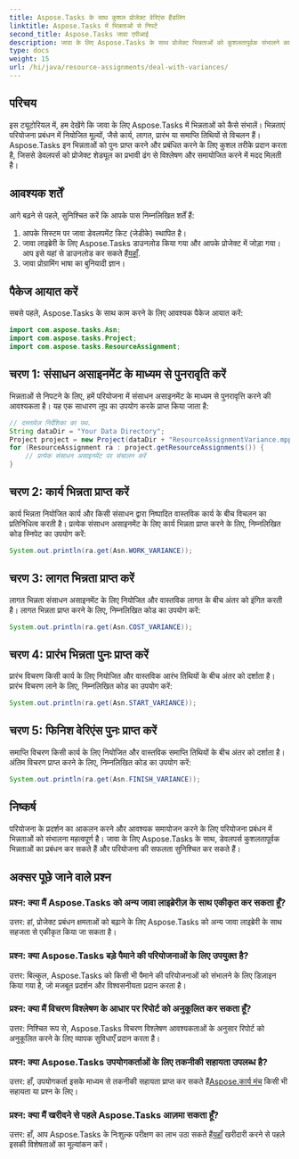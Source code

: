 ```yaml
---
title: Aspose.Tasks के साथ कुशल प्रोजेक्ट वेरिएंस हैंडलिंग
linktitle: Aspose.Tasks में भिन्नताओं से निपटें
second_title: Aspose.Tasks जावा एपीआई
description: जावा के लिए Aspose.Tasks के साथ प्रोजेक्ट भिन्नताओं को कुशलतापूर्वक संभालने का तरीका जानें। कार्य, लागत, प्रारंभ और समापन भिन्नताओं को सहजता से प्रबंधित करें।
type: docs
weight: 15
url: /hi/java/resource-assignments/deal-with-variances/
---
```

## परिचय
इस ट्यूटोरियल में, हम देखेंगे कि जावा के लिए Aspose.Tasks में भिन्नताओं को कैसे संभालें। भिन्नताएं परियोजना प्रबंधन में नियोजित मूल्यों, जैसे कार्य, लागत, प्रारंभ या समाप्ति तिथियों से विचलन हैं। Aspose.Tasks इन भिन्नताओं को पुनः प्राप्त करने और प्रबंधित करने के लिए कुशल तरीके प्रदान करता है, जिससे डेवलपर्स को प्रोजेक्ट शेड्यूल का प्रभावी ढंग से विश्लेषण और समायोजित करने में मदद मिलती है।
## आवश्यक शर्तें
आगे बढ़ने से पहले, सुनिश्चित करें कि आपके पास निम्नलिखित शर्तें हैं:
1. आपके सिस्टम पर जावा डेवलपमेंट किट (जेडीके) स्थापित है।
2.  जावा लाइब्रेरी के लिए Aspose.Tasks डाउनलोड किया गया और आपके प्रोजेक्ट में जोड़ा गया। आप इसे यहां से डाउनलोड कर सकते हैं[यहाँ](https://releases.aspose.com/tasks/java/).
3. जावा प्रोग्रामिंग भाषा का बुनियादी ज्ञान।
## पैकेज आयात करें
सबसे पहले, Aspose.Tasks के साथ काम करने के लिए आवश्यक पैकेज आयात करें:
```java
import com.aspose.tasks.Asn;
import com.aspose.tasks.Project;
import com.aspose.tasks.ResourceAssignment;

```
## चरण 1: संसाधन असाइनमेंट के माध्यम से पुनरावृति करें
भिन्नताओं से निपटने के लिए, हमें परियोजना में संसाधन असाइनमेंट के माध्यम से पुनरावृत्ति करने की आवश्यकता है। यह एक साधारण लूप का उपयोग करके प्राप्त किया जाता है:
```java
// दस्तावेज़ निर्देशिका का पथ.
String dataDir = "Your Data Directory";
Project project = new Project(dataDir + "ResourceAssignmentVariance.mpp");
for (ResourceAssignment ra : project.getResourceAssignments()) {
    // प्रत्येक संसाधन असाइनमेंट पर संचालन करें
}
```
## चरण 2: कार्य भिन्नता प्राप्त करें
कार्य भिन्नता नियोजित कार्य और किसी संसाधन द्वारा निष्पादित वास्तविक कार्य के बीच विचलन का प्रतिनिधित्व करती है। प्रत्येक संसाधन असाइनमेंट के लिए कार्य भिन्नता प्राप्त करने के लिए, निम्नलिखित कोड स्निपेट का उपयोग करें:
```java
System.out.println(ra.get(Asn.WORK_VARIANCE));
```
## चरण 3: लागत भिन्नता प्राप्त करें
लागत भिन्नता संसाधन असाइनमेंट के लिए नियोजित और वास्तविक लागत के बीच अंतर को इंगित करती है। लागत भिन्नता प्राप्त करने के लिए, निम्नलिखित कोड का उपयोग करें:
```java
System.out.println(ra.get(Asn.COST_VARIANCE));
```
## चरण 4: प्रारंभ भिन्नता पुनः प्राप्त करें
प्रारंभ विचरण किसी कार्य के लिए नियोजित और वास्तविक आरंभ तिथियों के बीच अंतर को दर्शाता है। प्रारंभ विचरण लाने के लिए, निम्नलिखित कोड का उपयोग करें:
```java
System.out.println(ra.get(Asn.START_VARIANCE));
```
## चरण 5: फिनिश वेरिएंस पुनः प्राप्त करें
समाप्ति विचरण किसी कार्य के लिए नियोजित और वास्तविक समाप्ति तिथियों के बीच अंतर को दर्शाता है। अंतिम विचरण प्राप्त करने के लिए, निम्नलिखित कोड का उपयोग करें:
```java
System.out.println(ra.get(Asn.FINISH_VARIANCE));
```
## निष्कर्ष
परियोजना के प्रदर्शन का आकलन करने और आवश्यक समायोजन करने के लिए परियोजना प्रबंधन में भिन्नताओं को संभालना महत्वपूर्ण है। जावा के लिए Aspose.Tasks के साथ, डेवलपर्स कुशलतापूर्वक भिन्नताओं का प्रबंधन कर सकते हैं और परियोजना की सफलता सुनिश्चित कर सकते हैं।
## अक्सर पूछे जाने वाले प्रश्न
### प्रश्न: क्या मैं Aspose.Tasks को अन्य जावा लाइब्रेरीज़ के साथ एकीकृत कर सकता हूँ?
उत्तर: हां, प्रोजेक्ट प्रबंधन क्षमताओं को बढ़ाने के लिए Aspose.Tasks को अन्य जावा लाइब्रेरी के साथ सहजता से एकीकृत किया जा सकता है।
### प्रश्न: क्या Aspose.Tasks बड़े पैमाने की परियोजनाओं के लिए उपयुक्त है?
उत्तर: बिल्कुल, Aspose.Tasks को किसी भी पैमाने की परियोजनाओं को संभालने के लिए डिज़ाइन किया गया है, जो मजबूत प्रदर्शन और विश्वसनीयता प्रदान करता है।
### प्रश्न: क्या मैं विचरण विश्लेषण के आधार पर रिपोर्ट को अनुकूलित कर सकता हूँ?
उत्तर: निश्चित रूप से, Aspose.Tasks विचरण विश्लेषण आवश्यकताओं के अनुसार रिपोर्ट को अनुकूलित करने के लिए व्यापक सुविधाएँ प्रदान करता है।
### प्रश्न: क्या Aspose.Tasks उपयोगकर्ताओं के लिए तकनीकी सहायता उपलब्ध है?
 उत्तर: हाँ, उपयोगकर्ता इसके माध्यम से तकनीकी सहायता प्राप्त कर सकते हैं[Aspose.कार्य मंच](https://forum.aspose.com/c/tasks/15) किसी भी सहायता या प्रश्न के लिए।
### प्रश्न: क्या मैं खरीदने से पहले Aspose.Tasks आज़मा सकता हूँ?
 उत्तर: हाँ, आप Aspose.Tasks के निःशुल्क परीक्षण का लाभ उठा सकते हैं[यहाँ](https://releases.aspose.com/) खरीदारी करने से पहले इसकी विशेषताओं का मूल्यांकन करें।